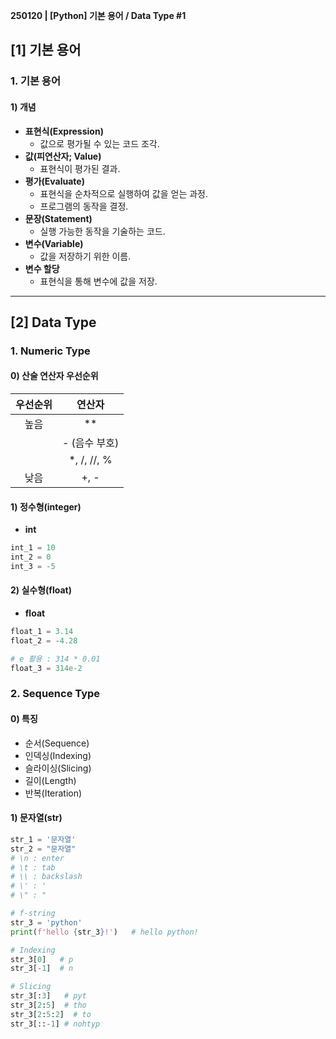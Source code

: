 **250120 | [Python] 기본 용어 / Data Type \#1**

## [1] 기본 용어
### 1. 기본 용어
#### 1) 개념
- **표현식(Expression)**
  - 값으로 평가될 수 있는 코드 조각.
- **값(피연산자; Value)**
  - 표현식이 평가된 결과.
- **평가(Evaluate)**
  - 표현식을 순차적으로 실행하여 값을 얻는 과정.
  - 프로그램의 동작을 결정.
- **문장(Statement)**
  - 실행 가능한 동작을 기술하는 코드.
- **변수(Variable)**
  - 값을 저장하기 위한 이름.
- **변수 할당**
  - 표현식을 통해 변수에 값을 저장.

---

## [2] Data Type
### 1. Numeric Type
#### 0) 산술 연산자 우선순위
|우선순위|연산자|
|:----:|:----:|
|높음|**|
| |- (음수 부호)||
| |*, /, //, %|
|낮음|+, -|
#### 1) 정수형(integer)
- **int**
```python
int_1 = 10
int_2 = 0
int_3 = -5
```
#### 2) 실수형(float)
- **float**
```python
float_1 = 3.14
float_2 = -4.28

# e 활용 : 314 * 0.01
float_3 = 314e-2
```

### 2. Sequence Type
#### 0) 특징
- 순서(Sequence)
- 인덱싱(Indexing)
- 슬라이싱(Slicing)
- 길이(Length)
- 반복(Iteration)
#### 1) 문자열(str)
```python
str_1 = '문자열'
str_2 = "문자열"
# \n : enter
# \t : tab
# \\ : backslash
# \' : '
# \" : "

# f-string
str_3 = 'python'
print(f'hello {str_3}!')   # hello python!

# Indexing
str_3[0]   # p
str_3[-1]  # n

# Slicing
str_3[:3]   # pyt
str_3[2:5]  # tho
str_3[2:5:2]  # to
str_3[::-1] # nohtyp
```
